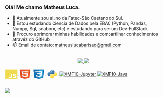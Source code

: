 ### Olá! Me chamo Matheus Luca.


- 🔭 Atualmente sou aluno da Fatec-São Caetano do Sul.
- 🌱 Estou estudando Ciencia de Dados pela EBAC (Python, Pandas, Numpy, Sql, seaborn, etc) e estudando para ser um Dev-FullStack
- 👯 Procuro aprimorar minhas habilidades e compartilhar conhecimentos atravéz do GitHub
- 📫 Email de contato: matheuslucabarisao@gmail.com
##

<div align="center">
  <a href="https://github.com/XMF10">
  <img height="180em" src="https://github-readme-stats.vercel.app/api?username=XMF10&show_icons=true&theme=dark&include_all_commits=true&count_private=true"/>
  <img height="180em" src="https://github-readme-stats.vercel.app/api/top-langs/?username=XMF10&layout=compact&langs_count=7&theme=dark"/>
</div>

<div style="display: inline_block"><br>
  <img align="center" alt="Rafa-Js" height="30" width="40" src="https://raw.githubusercontent.com/devicons/devicon/master/icons/javascript/javascript-plain.svg">
  <img align="center" alt="XMF10-HTML" height="30" width="40" src="https://raw.githubusercontent.com/devicons/devicon/master/icons/html5/html5-original.svg">
  <img align="center" alt="XMF10-CSS" height="30" width="40" src="https://raw.githubusercontent.com/devicons/devicon/master/icons/css3/css3-original.svg">
  <img align="center" alt="XMF10-Python" height="30" width="40" src="https://raw.githubusercontent.com/devicons/devicon/master/icons/python/python-original.svg">
  <img align="center" alt="XMF10-Jupyter" height="30" width="40" src="https://cdn.jsdelivr.net/gh/devicons/devicon/icons/jupyter/jupyter-original-wordmark.svg">
  <img align="center" alt="XMF10-Java" height="30" width="40" src="https://cdn.jsdelivr.net/gh/devicons/devicon/icons/java/java-plain-wordmark.svg">

</div>

##
<div>
 <a href="https://www.linkedin.com/in/rafaella-ballerini-45875016a" target="_blank"><img src="https://img.shields.io/badge/-LinkedIn-%230077B5?style=for-the-badge&logo=linkedin&logoColor=white" target="_blank"></a> 
</div>
